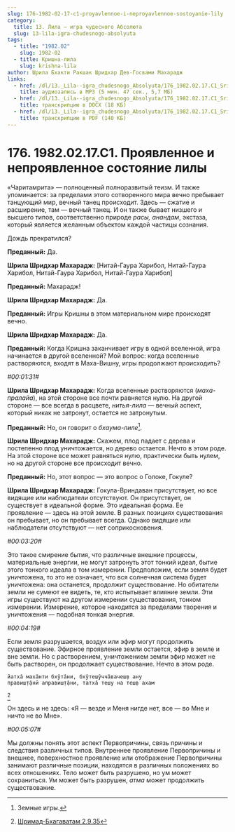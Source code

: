 ```yaml
---
slug: 176-1982-02-17-c1-proyavlennoe-i-neproyavlennoe-sostoyanie-lily
category:
  title: 13. Лила — игра чудесного Абсолюта
  slug: 13-lila-igra-chudesnogo-absolyuta
tags:
  - title: "1982.02"
    slug: 1982-02
  - title: Кришна-лила
    slug: krishna-lila
author: Шрила Бхакти Ракшак Шридхар Дев-Госвами Махарадж
links:
  - href: /dl/13._Lila--igra_chudesnogo_Absolyuta/176_1982.02.17.C1_SridharMj_Projavlennoe_i_neprojavlennoe_sostojanie_lily.mp3
    title: аудиозапись в MP3 (5 мин. 47 сек., 5,7 МБ)
  - href: /dl/13._Lila--igra_chudesnogo_Absolyuta/176_1982.02.17.C1_SridharMj_Projavlennoe_i_neprojavlennoe_sostojanie_lily.docx
    title: транскрипцию в DOCX (18 КБ)
  - href: /dl/13._Lila--igra_chudesnogo_Absolyuta/176_1982.02.17.C1_SridharMj_Projavlennoe_i_neprojavlennoe_sostojanie_lily.pdf
    title: транскрипцию в PDF (140 КБ)
---
```


# 176. 1982.02.17.C1. Проявленное и непроявленное состояние лилы

«Чаритамрита» — полноценный полноразвитый теизм. И также упоминается: за пределами этого сотворенного мира вечно пребывает танцующий мир, вечный танец происходит. Здесь — сжатие и расширение, там — вечный танец. И он также бывает низшего и высшего типов, соответственно природе *расы, анандам*, экстаза, который является желанным объектом каждой частицы сознания.

Дождь прекратился?

**Преданный:** Да.

**Шрила Шридхар Махарадж:** [Нитай-Гаура Харибол, Нитай-Гаура Харибол, Нитай-Гаура Харибол, Нитай-Гаура Харибол]

**Преданный:** Махарадж!

**Шрила Шридхар Махарадж:** Да.

**Преданный:** Игры Кришны в этом материальном мире происходят вечно.

**Шрила Шридхар Махарадж:** Да.

**Преданный:** Когда Кришна заканчивает игру в одной вселенной, игра начинается в другой вселенной? Мой вопрос: когда вселенные растворяются, входят в Маха-Вишну, игры продолжают происходить?

*#00:01:31#*

**Шрила Шридхар Махарадж:** Когда вселенные растворяются (*маха-пралайа*), на этой стороне все почти равняется нулю. На другой стороне — все всегда в расцвете, *нитья-лила* — вечный аспект, который никак не затронут, остается не затронутым.

**Преданный:** Но, он говорит о *бхаума-лиле*[^_ftn1].

**Шрила Шридхар Махарадж:** Скажем, плод падает с дерева и постепенно плод уничтожается, но дерево остается. Нечто в этом роде. На этой стороне все может равняться нулю, практически быть нулем, но на другой стороне все происходит вечно.

**Преданный:** Но, этот вопрос — это вопрос о Голоке, Гокуле?

**Шрила Шридхар Махарадж:** Гокула-Вриндаван присутствует, но все видящие или наблюдатели отсутствуют. Он присутствует, он существует в идеальной форме. Это идеальная форма. Ее проявление — здесь на этой земле. В разных позициях существования он пребывает, но он пребывает всегда. Однако видящие или наблюдатели отсутствуют — нет соприкосновения.

*#00:03:20#*

Это такое смирение бытия, что различные внешние процессы, материальные энергии, не могут затронуть этот тонкий идеал, бытие этого тонкого идеала в том измерении. Предположим, если земля будет уничтожена, то это не означает, что вся солнечная система будет уничтожена: она останется, продолжит существование. Но обитатели земли не сумеют ее видеть, те, кто испытывает влияние земли. Эти игры существуют на другом измерении существования, тонком измерении. Измерение, которое находится за пределами творения и уничтожения — подобная тонкая энергия.

*#00:04:19#*

Если земля разрушается, воздух или эфир могут продолжить существование. Эфирное проявление земли остается, эфир в земле и вне земли. Но с растворением, уничтожением земли эфир может не быть растворен, он продолжает существование. Нечто в этом роде.

    йатха̄ маха̄нти бхӯта̄ни, бхӯтеш̣ӯчча̄вачеш̣в ану
    правиш̣т̣а̄нй аправиш̣т̣а̄ни, татха̄ теш̣у на теш̣в ахам
[^_ftn2]

Он здесь и не здесь: «Я — везде и Меня нигде нет, все — во Мне и ничто не во Мне».

*#00:05:07#*

Мы должны понять этот аспект Первопричины, связь причины и следствия различных типов. Внутреннее проявление Первопричины и внешнее, поверхностное проявление или отображение Первопричины занимают различные позиции, находятся в различных положениях во всех отношениях. Тело может быть разрушено, но ум может сохраниться. Ум может быть разрушен, *атма* может продолжить существование.



[^_ftn1]: Земные игры.

[^_ftn2]: [Шримад-Бхагаватам 2.9.35](../notes/shrimad-bhagavatam/shrimad-bhagavatam-2-9-35.md)
